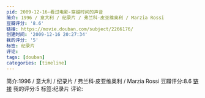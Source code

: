 ```yaml
---
pid: 2009-12-16-看过电影-穿越时间的声音
简介: 1996 / 意大利 / 纪录片 / 弗兰科·皮亚维奥利 / Marzia Rossi
豆瓣评分: '8.6'
链接: https://movie.douban.com/subject/2266176/
创建时间: '2009-12-16 20:27:34'
我的评分: '5'
标签: 纪录片
评论:
tags: [douban]
categories: [timeline]
---
```

简介:1996 / 意大利 / 纪录片 / 弗兰科·皮亚维奥利 / Marzia Rossi
豆瓣评分:8.6
[链接](https://movie.douban.com/subject/2266176/)
我的评分:5
标签:纪录片
评论:
